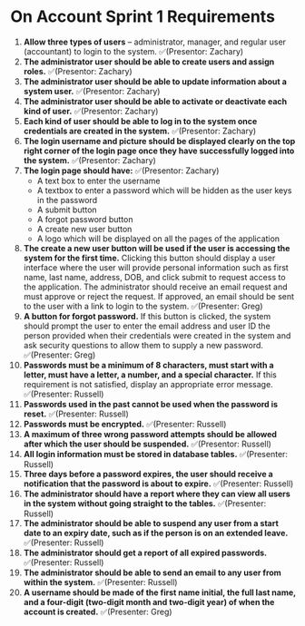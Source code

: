 # On Account Sprint 1 Requirements

1. **Allow three types of users** – administrator, manager, and regular user (accountant) to login to the system. :white_check_mark:(Presentor: Zachary)
2. **The administrator user should be able to create users and assign roles.** :white_check_mark:(Presentor: Zachary)
3. **The administrator user should be able to update information about a system user.** :white_check_mark:(Presentor: Zachary)
4. **The administrator user should be able to activate or deactivate each kind of user.** :white_check_mark:(Presentor: Zachary)
5. **Each kind of user should be able to log in to the system once credentials are created in the system.** :white_check_mark:(Presentor: Zachary)
6. **The login username and picture should be displayed clearly on the top right corner of the login page once they have successfully logged into the system.** :white_check_mark:(Presentor: Zachary)
7. **The login page should have:** :white_check_mark:(Presentor: Zachary)
   - A text box to enter the username
   - A textbox to enter a password which will be hidden as the user keys in the password
   - A submit button
   - A forgot password button
   - A create new user button
   - A logo which will be displayed on all the pages of the application
8. **The create a new user button will be used if the user is accessing the system for the first time.** Clicking this button should display a user interface where the user will provide personal information such as first name, last name, address, DOB, and click submit to request access to the application. The administrator should receive an email request and must approve or reject the request. If approved, an email should be sent to the user with a link to login to the system. :white_check_mark:(Presenter: Greg)
9. **A button for forgot password.** If this button is clicked, the system should prompt the user to enter the email address and user ID the person provided when their credentials were created in the system and ask security questions to allow them to supply a new password. :white_check_mark:(Presenter: Greg)
10. **Passwords must be a minimum of 8 characters, must start with a letter, must have a letter, a number, and a special character.** If this requirement is not satisfied, display an appropriate error message.  :white_check_mark:(Presenter: Russell)
11. **Passwords used in the past cannot be used when the password is reset.**  :white_check_mark:(Presenter: Russell)
12. **Passwords must be encrypted.** :white_check_mark:(Presenter: Russell)
13. **A maximum of three wrong password attempts should be allowed after which the user should be suspended.** :white_check_mark:(Presentor: Russell)
14. **All login information must be stored in database tables.** :white_check_mark:(Presenter: Russell)
15. **Three days before a password expires, the user should receive a notification that the password is about to expire.** :white_check_mark:(Presenter: Russell)
16. **The administrator should have a report where they can view all users in the system without going straight to the tables.** :white_check_mark:(Presenter: Russell)
17. **The administrator should be able to suspend any user from a start date to an expiry date, such as if the person is on an extended leave.** :white_check_mark:(Presenter: Russell)
18. **The administrator should get a report of all expired passwords.** :white_check_mark:(Presenter: Russell)
19. **The administrator should be able to send an email to any user from within the system.** :white_check_mark:(Presenter: Russell)
20. **A username should be made of the first name initial, the full last name, and a four-digit (two-digit month and two-digit year) of when the account is created.** :white_check_mark:(Presenter: Greg)
